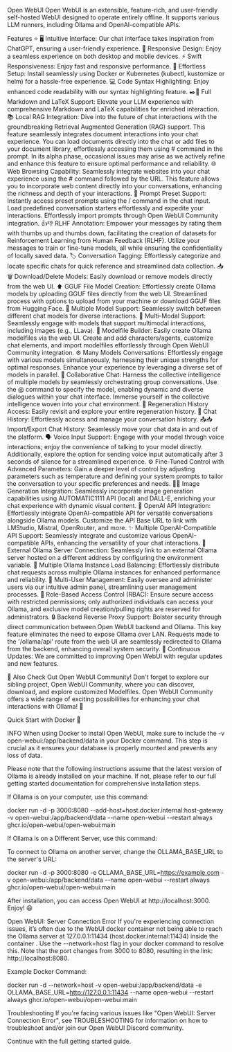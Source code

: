Open WebUI
Open WebUI is an extensible, feature-rich, and user-friendly self-hosted WebUI designed to operate entirely offline. 
It supports various LLM runners, including Ollama and OpenAI-compatible APIs.

Features ⭐
🖥️ Intuitive Interface: Our chat interface takes inspiration from ChatGPT, ensuring a user-friendly experience.
📱 Responsive Design: Enjoy a seamless experience on both desktop and mobile devices.
⚡ Swift Responsiveness: Enjoy fast and responsive performance.
🚀 Effortless Setup: Install seamlessly using Docker or Kubernetes (kubectl, kustomize or helm) for a hassle-free experience.
💻 Code Syntax Highlighting: Enjoy enhanced code readability with our syntax highlighting feature.
✒️🔢 Full Markdown and LaTeX Support: Elevate your LLM experience with comprehensive Markdown and LaTeX capabilities for enriched interaction.
📚 Local RAG Integration: Dive into the future of chat interactions with the groundbreaking Retrieval Augmented Generation (RAG) support. This feature seamlessly integrates document interactions into your chat experience. You can load documents directly into the chat or add files to your document library, effortlessly accessing them using # command in the prompt. In its alpha phase, occasional issues may arise as we actively refine and enhance this feature to ensure optimal performance and reliability.
🌐 Web Browsing Capability: Seamlessly integrate websites into your chat experience using the # command followed by the URL. This feature allows you to incorporate web content directly into your conversations, enhancing the richness and depth of your interactions.
📜 Prompt Preset Support: Instantly access preset prompts using the / command in the chat input. Load predefined conversation starters effortlessly and expedite your interactions. Effortlessly import prompts through Open WebUI Community integration.
👍👎 RLHF Annotation: Empower your messages by rating them with thumbs up and thumbs down, facilitating the creation of datasets for Reinforcement Learning from Human Feedback (RLHF). Utilize your messages to train or fine-tune models, all while ensuring the confidentiality of locally saved data.
🏷️ Conversation Tagging: Effortlessly categorize and locate specific chats for quick reference and streamlined data collection.
📥🗑️ Download/Delete Models: Easily download or remove models directly from the web UI.
⬆️ GGUF File Model Creation: Effortlessly create Ollama models by uploading GGUF files directly from the web UI. Streamlined process with options to upload from your machine or download GGUF files from Hugging Face.
🤖 Multiple Model Support: Seamlessly switch between different chat models for diverse interactions.
🔄 Multi-Modal Support: Seamlessly engage with models that support multimodal interactions, including images (e.g., LLava).
🧩 Modelfile Builder: Easily create Ollama modelfiles via the web UI. Create and add characters/agents, customize chat elements, and import modelfiles effortlessly through Open WebUI Community integration.
⚙️ Many Models Conversations: Effortlessly engage with various models simultaneously, harnessing their unique strengths for optimal responses. Enhance your experience by leveraging a diverse set of models in parallel.
💬 Collaborative Chat: Harness the collective intelligence of multiple models by seamlessly orchestrating group conversations. Use the @ command to specify the model, enabling dynamic and diverse dialogues within your chat interface. Immerse yourself in the collective intelligence woven into your chat environment.
🔄 Regeneration History Access: Easily revisit and explore your entire regeneration history.
📜 Chat History: Effortlessly access and manage your conversation history.
📤📥 Import/Export Chat History: Seamlessly move your chat data in and out of the platform.
🗣️ Voice Input Support: Engage with your model through voice interactions; enjoy the convenience of talking to your model directly. Additionally, explore the option for sending voice input automatically after 3 seconds of silence for a streamlined experience.
⚙️ Fine-Tuned Control with Advanced Parameters: Gain a deeper level of control by adjusting parameters such as temperature and defining your system prompts to tailor the conversation to your specific preferences and needs.
🎨🤖 Image Generation Integration: Seamlessly incorporate image generation capabilities using AUTOMATIC1111 API (local) and DALL-E, enriching your chat experience with dynamic visual content.
🤝 OpenAI API Integration: Effortlessly integrate OpenAI-compatible API for versatile conversations alongside Ollama models. Customize the API Base URL to link with LMStudio, Mistral, OpenRouter, and more.
✨ Multiple OpenAI-Compatible API Support: Seamlessly integrate and customize various OpenAI-compatible APIs, enhancing the versatility of your chat interactions.
🔗 External Ollama Server Connection: Seamlessly link to an external Ollama server hosted on a different address by configuring the environment variable.
🔀 Multiple Ollama Instance Load Balancing: Effortlessly distribute chat requests across multiple Ollama instances for enhanced performance and reliability.
👥 Multi-User Management: Easily oversee and administer users via our intuitive admin panel, streamlining user management processes.
🔐 Role-Based Access Control (RBAC): Ensure secure access with restricted permissions; only authorized individuals can access your Ollama, and exclusive model creation/pulling rights are reserved for administrators.
🔒 Backend Reverse Proxy Support: Bolster security through direct communication between Open WebUI backend and Ollama. This key feature eliminates the need to expose Ollama over LAN. Requests made to the '/ollama/api' route from the web UI are seamlessly redirected to Ollama from the backend, enhancing overall system security.
🌟 Continuous Updates: We are committed to improving Open WebUI with regular updates and new features.



🔗 Also Check Out Open WebUI Community!
Don't forget to explore our sibling project, Open WebUI Community, where you can discover, download, and explore customized Modelfiles. 
Open WebUI Community offers a wide range of exciting possibilities for enhancing your chat interactions with Ollama! 🚀


Quick Start with Docker 🐳

INFO
When using Docker to install Open WebUI, make sure to include the -v open-webui:/app/backend/data in your Docker command. This step is crucial as it ensures your database is properly mounted and prevents any loss of data.

Please note that the following instructions assume that the latest version of Ollama is already installed on your machine. If not, please refer to our full getting started documentation for comprehensive installation steps.

If Ollama is on your computer, use this command:

docker run -d -p 3000:8080 --add-host=host.docker.internal:host-gateway -v open-webui:/app/backend/data --name open-webui --restart always ghcr.io/open-webui/open-webui:main


If Ollama is on a Different Server, use this command:

To connect to Ollama on another server, change the OLLAMA_BASE_URL to the server's URL:

docker run -d -p 3000:8080 -e OLLAMA_BASE_URL=https://example.com -v open-webui:/app/backend/data --name open-webui --restart always ghcr.io/open-webui/open-webui:main


After installation, you can access Open WebUI at http://localhost:3000. Enjoy! 😄

Open WebUI: Server Connection Error
If you're experiencing connection issues, it’s often due to the WebUI docker container not being able to reach the Ollama server at 127.0.0.1:11434 (host.docker.internal:11434) inside the container . Use the --network=host flag in your docker command to resolve this. Note that the port changes from 3000 to 8080, resulting in the link: http://localhost:8080.

Example Docker Command:

docker run -d --network=host -v open-webui:/app/backend/data -e OLLAMA_BASE_URL=http://127.0.0.1:11434 --name open-webui --restart always ghcr.io/open-webui/open-webui:main


Troubleshooting
If you're facing various issues like "Open WebUI: Server Connection Error", see TROUBLESHOOTING for information on how to troubleshoot and/or join our Open WebUI Discord community.

Continue with the full getting started guide.



















